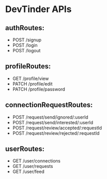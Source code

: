 # DevTinder APIs

## authRoutes:

- POST /signup
- POST /login
- POST /logout

## profileRoutes:

- GET /profile/view
- PATCH /profile/edit
- PATCH /profile/password

## connectionRequestRoutes:

- POST /request/send/ignored/:userId
- POST /request/send/interested/:userId
- POST /request/review/accepted/:requestId
- POST /request/review/rejected/:requestId

## userRoutes:

- GET /user/connections
- GET /user/requests
- GET /user/feed

